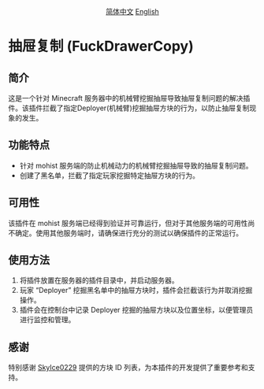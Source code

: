 <p align="center">
    <a href="README.md">简体中文</a>
    <a href="README_EN.md">English</a>
</p>

# 抽屉复制 (FuckDrawerCopy)

## 简介
这是一个针对 Minecraft 服务器中的机械臂挖掘抽屉导致抽屉复制问题的解决插件。该插件拦截了指定Deployer(机械臂)挖掘抽屉方块的行为，以防止抽屉复制现象的发生。

## 功能特点
- 针对 mohist 服务端的防止机械动力的机械臂挖掘抽屉导致的抽屉复制问题。
- 创建了黑名单，拦截了指定玩家挖掘特定抽屉方块的行为。

## 可用性
该插件在 mohist 服务端已经得到验证并可靠运行，但对于其他服务端的可用性尚不确定。使用其他服务端时，请确保进行充分的测试以确保插件的正常运行。

## 使用方法
1. 将插件放置在服务器的插件目录中，并启动服务器。
2. 玩家 “Deployer” 挖掘黑名单中的抽屉方块时，插件会拦截该行为并取消挖掘操作。
3. 插件会在控制台中记录 Deployer 挖掘的抽屉方块以及位置坐标，以便管理员进行监控和管理。

## 感谢
特别感谢 [SkyIce0229](https://github.com/SkyIce0229/FixCopy) 提供的方块 ID 列表，为本插件的开发提供了重要参考和支持。


